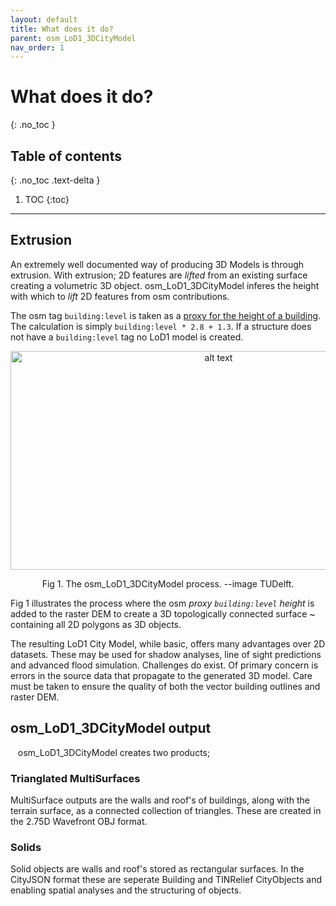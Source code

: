 ```yaml
---
layout: default
title: What does it do?
parent: osm_LoD1_3DCityModel
nav_order: 1
---
```


# What does it do?
{: .no_toc }

## Table of contents
{: .no_toc .text-delta }

1. TOC
{:toc}

---

## Extrusion

An extremely well documented way of producing 3D Models is through extrusion. With extrusion; 2D features are *lifted* from an existing surface creating a volumetric 3D object. osm_LoD1_3DCityModel inferes the height with which to *lift* 2D features from osm contributions. 

The osm tag `building:level` is taken as a [proxy for the height of a building](https://wiki.openstreetmap.org/wiki/Key:building:levels). The calculation is simply `building:level * 2.8 + 1.3`. If a structure does not have a `building:level` tag no LoD1 model is created.
 &nbsp; &nbsp;

<p align="center">
  <img src="{{site.baseurl | prepend: site.url}}/img/extrusion_tuDelft.png" alt="alt text" width="650" height="350">
</p> 
<p align="center">
    Fig 1. The osm_LoD1_3DCityModel process. --image TUDelft.
</p>

Fig 1 illustrates the process where the osm *proxy `building:level` height*  is added to the raster DEM to create a 3D topologically connected surface ~ containing all 2D polygons as 3D objects.

The resulting LoD1 City Model, while basic, offers many advantages over 2D datasets. These may be used for shadow analyses, line of sight predictions and advanced flood simulation. Challenges do exist. Of primary concern is errors in the source data that propagate to the generated 3D model. Care must be taken to ensure the quality of both the vector building outlines and raster DEM.

## osm_LoD1_3DCityModel output
&nbsp;&nbsp;
osm_LoD1_3DCityModel creates two products;

### Trianglated MultiSurfaces

MultiSurface outputs are the walls and roof's of buildings, along with the terrain surface, as a connected collection of triangles. These are created in the 2.75D Wavefront OBJ format. 

### Solids

Solid objects are walls and roof's stored as rectangular surfaces. In the CityJSON format these are seperate Building and TINRelief CityObjects and enabling spatial analyses and the structuring of objects.
